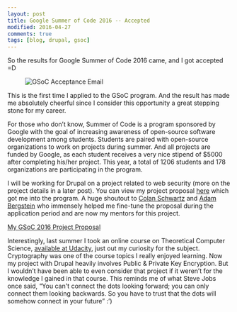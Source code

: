 ```yaml
---
layout: post
title: Google Summer of Code 2016 -- Accepted
modified: 2016-04-27
comments: true
tags: [blog, drupal, gsoc]
---
```


So the results for Google Summer of Code 2016 came, and I got accepted =D

<figure>
  <img src="http://www.talhaparacha.com/GSoC-Acceptance-Email.jpg" alt="GSoC Acceptance Email">
</figure>

This is the first time I applied to the GSoC program. And the result has made me absolutely cheerful since I consider this opportunity a great stepping stone for my career.

For those who don’t know, Summer of Code is a program sponsored by Google with the goal of increasing awareness of open-source software development among students. Students are paired with open-source organizations to work on projects during summer. And all projects are funded by Google, as each student receives a very nice stipend of $5000 after completing his/her project. This year, a total of 1206 students and 178 organizations are participating in the program.

I will be working for Drupal on a project related to web security (more on the project details in a later post). You can view my project proposal <a href="http://www.talhaparacha.com/GSoC2016-proposal.pdf">here</a> which got me into the program. A huge shoutout to <a href="https://www.drupal.org/u/colan">Colan Schwartz</a> and <a href="https://www.drupal.org/u/nerdstein">Adam Bergstein</a> who immensely helped me fine-tune the proposal during the application period and are now my mentors for this project.

<div markdown="0"><a href="http://www.talhaparacha.com/GSoC2016-proposal.pdf" class="btn">My GSoC 2016 Project Proposal</a></div>

Interestingly, last summer I took an online course on Theoretical Computer Science, <a href="https://www.udacity.com/course/intro-to-theoretical-computer-science--cs313">available at Udacity</a>, just out my curiosity for the subject. Cryptography was one of the course topics I really enjoyed learning. Now my project with Drupal heavily involves Public & Private Key Encryption. But I wouldn’t have been able to even consider that project if it weren’t for the knowledge I gained in that course. This reminds me of what Steve Jobs once said, “You can't connect the dots looking forward; you can only connect them looking backwards. So you have to trust that the dots will somehow connect in your future” :’)
